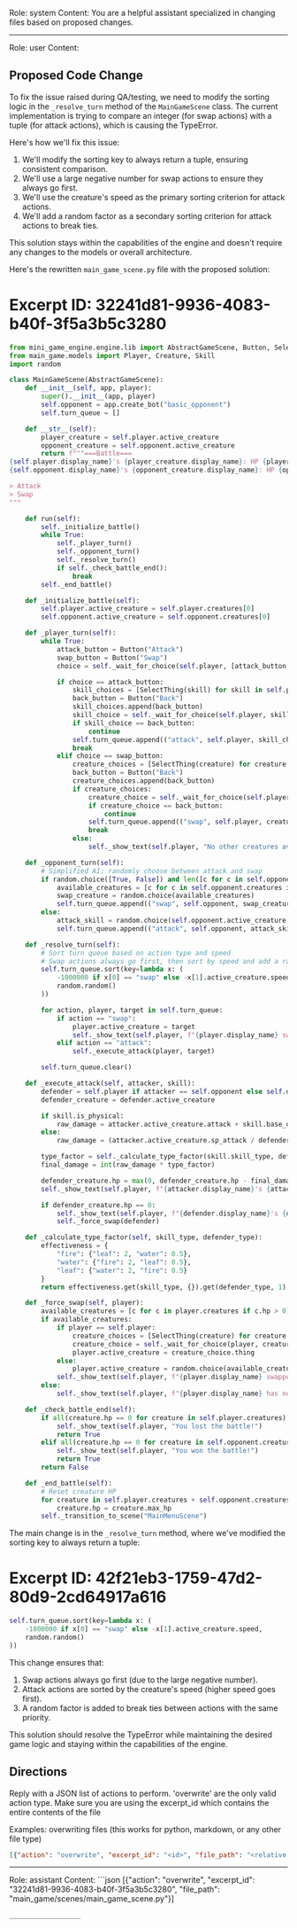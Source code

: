 Role: system
Content: You are a helpful assistant specialized in changing files based on proposed changes.
__________________
Role: user
Content: 
## Proposed Code Change
To fix the issue raised during QA/testing, we need to modify the sorting logic in the `_resolve_turn` method of the `MainGameScene` class. The current implementation is trying to compare an integer (for swap actions) with a tuple (for attack actions), which is causing the TypeError.

Here's how we'll fix this issue:

1. We'll modify the sorting key to always return a tuple, ensuring consistent comparison.
2. We'll use a large negative number for swap actions to ensure they always go first.
3. We'll use the creature's speed as the primary sorting criterion for attack actions.
4. We'll add a random factor as a secondary sorting criterion for attack actions to break ties.

This solution stays within the capabilities of the engine and doesn't require any changes to the models or overall architecture.

Here's the rewritten `main_game_scene.py` file with the proposed solution:

# Excerpt ID: 32241d81-9936-4083-b40f-3f5a3b5c3280
```python main_game/scenes/main_game_scene.py
from mini_game_engine.engine.lib import AbstractGameScene, Button, SelectThing
from main_game.models import Player, Creature, Skill
import random

class MainGameScene(AbstractGameScene):
    def __init__(self, app, player):
        super().__init__(app, player)
        self.opponent = app.create_bot("basic_opponent")
        self.turn_queue = []

    def __str__(self):
        player_creature = self.player.active_creature
        opponent_creature = self.opponent.active_creature
        return f"""===Battle===
{self.player.display_name}'s {player_creature.display_name}: HP {player_creature.hp}/{player_creature.max_hp}
{self.opponent.display_name}'s {opponent_creature.display_name}: HP {opponent_creature.hp}/{opponent_creature.max_hp}

> Attack
> Swap
"""

    def run(self):
        self._initialize_battle()
        while True:
            self._player_turn()
            self._opponent_turn()
            self._resolve_turn()
            if self._check_battle_end():
                break
        self._end_battle()

    def _initialize_battle(self):
        self.player.active_creature = self.player.creatures[0]
        self.opponent.active_creature = self.opponent.creatures[0]

    def _player_turn(self):
        while True:
            attack_button = Button("Attack")
            swap_button = Button("Swap")
            choice = self._wait_for_choice(self.player, [attack_button, swap_button])

            if choice == attack_button:
                skill_choices = [SelectThing(skill) for skill in self.player.active_creature.skills]
                back_button = Button("Back")
                skill_choices.append(back_button)
                skill_choice = self._wait_for_choice(self.player, skill_choices)
                if skill_choice == back_button:
                    continue
                self.turn_queue.append(("attack", self.player, skill_choice.thing))
                break
            elif choice == swap_button:
                creature_choices = [SelectThing(creature) for creature in self.player.creatures if creature.hp > 0 and creature != self.player.active_creature]
                back_button = Button("Back")
                creature_choices.append(back_button)
                if creature_choices:
                    creature_choice = self._wait_for_choice(self.player, creature_choices)
                    if creature_choice == back_button:
                        continue
                    self.turn_queue.append(("swap", self.player, creature_choice.thing))
                    break
                else:
                    self._show_text(self.player, "No other creatures available to swap!")

    def _opponent_turn(self):
        # Simplified AI: randomly choose between attack and swap
        if random.choice([True, False]) and len([c for c in self.opponent.creatures if c.hp > 0 and c != self.opponent.active_creature]) > 0:
            available_creatures = [c for c in self.opponent.creatures if c.hp > 0 and c != self.opponent.active_creature]
            swap_creature = random.choice(available_creatures)
            self.turn_queue.append(("swap", self.opponent, swap_creature))
        else:
            attack_skill = random.choice(self.opponent.active_creature.skills)
            self.turn_queue.append(("attack", self.opponent, attack_skill))

    def _resolve_turn(self):
        # Sort turn queue based on action type and speed
        # Swap actions always go first, then sort by speed and add a random factor for tiebreaking
        self.turn_queue.sort(key=lambda x: (
            -1000000 if x[0] == "swap" else -x[1].active_creature.speed,
            random.random()
        ))

        for action, player, target in self.turn_queue:
            if action == "swap":
                player.active_creature = target
                self._show_text(self.player, f"{player.display_name} swapped to {target.display_name}!")
            elif action == "attack":
                self._execute_attack(player, target)

        self.turn_queue.clear()

    def _execute_attack(self, attacker, skill):
        defender = self.player if attacker == self.opponent else self.opponent
        defender_creature = defender.active_creature

        if skill.is_physical:
            raw_damage = attacker.active_creature.attack + skill.base_damage - defender_creature.defense
        else:
            raw_damage = (attacker.active_creature.sp_attack / defender_creature.sp_defense) * skill.base_damage

        type_factor = self._calculate_type_factor(skill.skill_type, defender_creature.creature_type)
        final_damage = int(raw_damage * type_factor)

        defender_creature.hp = max(0, defender_creature.hp - final_damage)
        self._show_text(self.player, f"{attacker.display_name}'s {attacker.active_creature.display_name} used {skill.display_name} on {defender.display_name}'s {defender_creature.display_name} for {final_damage} damage!")

        if defender_creature.hp == 0:
            self._show_text(self.player, f"{defender.display_name}'s {defender_creature.display_name} fainted!")
            self._force_swap(defender)

    def _calculate_type_factor(self, skill_type, defender_type):
        effectiveness = {
            "fire": {"leaf": 2, "water": 0.5},
            "water": {"fire": 2, "leaf": 0.5},
            "leaf": {"water": 2, "fire": 0.5}
        }
        return effectiveness.get(skill_type, {}).get(defender_type, 1)

    def _force_swap(self, player):
        available_creatures = [c for c in player.creatures if c.hp > 0]
        if available_creatures:
            if player == self.player:
                creature_choices = [SelectThing(creature) for creature in available_creatures]
                creature_choice = self._wait_for_choice(player, creature_choices)
                player.active_creature = creature_choice.thing
            else:
                player.active_creature = random.choice(available_creatures)
            self._show_text(self.player, f"{player.display_name} swapped to {player.active_creature.display_name}!")
        else:
            self._show_text(self.player, f"{player.display_name} has no more creatures left!")

    def _check_battle_end(self):
        if all(creature.hp == 0 for creature in self.player.creatures):
            self._show_text(self.player, "You lost the battle!")
            return True
        elif all(creature.hp == 0 for creature in self.opponent.creatures):
            self._show_text(self.player, "You won the battle!")
            return True
        return False

    def _end_battle(self):
        # Reset creature HP
        for creature in self.player.creatures + self.opponent.creatures:
            creature.hp = creature.max_hp
        self._transition_to_scene("MainMenuScene")
```

The main change is in the `_resolve_turn` method, where we've modified the sorting key to always return a tuple:

# Excerpt ID: 42f21eb3-1759-47d2-80d9-2cd64917a616
```python
self.turn_queue.sort(key=lambda x: (
    -1000000 if x[0] == "swap" else -x[1].active_creature.speed,
    random.random()
))
```

This change ensures that:
1. Swap actions always go first (due to the large negative number).
2. Attack actions are sorted by the creature's speed (higher speed goes first).
3. A random factor is added to break ties between actions with the same priority.

This solution should resolve the TypeError while maintaining the desired game logic and staying within the capabilities of the engine.

## Directions
Reply with a JSON list of actions to perform. 'overwrite' are the only valid action type. 
Make sure you are using the excerpt_id which contains the entire contents of the file

Examples:
overwriting files (this works for python, markdown, or any other file type)
```json output_example1
[{"action": "overwrite", "excerpt_id": "<id>", "file_path": "<relative file path>"}]
```

__________________
Role: assistant
Content: ```json
[{"action": "overwrite", "excerpt_id": "32241d81-9936-4083-b40f-3f5a3b5c3280", "file_path": "main_game/scenes/main_game_scene.py"}]
```
__________________
